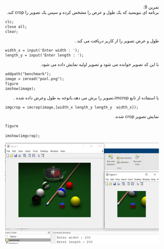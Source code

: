 <div dir ="rtl">

تمرین 9:<br/>
        برنامه ای بنویسید که یک طول و عرض را مشخص کرده و سپس یک تصویر را crop کند. <br/>

</div>

```
clc;
close all;
clear;
```
<div dir ="rtl">
طول و عرض تصویر را از کاربر دریافت  می کند . <br/>
</div>

```
width_x = input('Enter width : ');
length_y = input('Enter length : ');
```
<div dir ="rtl">
با این کد تصویر خوانده می شود و تصویر اولیه نمایش داده می شود. <br/>
</div>

```
addpath("benchmark");
image = imread("pool.png");
figure
imshow(image);

```

<div dir ="rtl">
با استفاده از تابع imcrop،تصویر را برش می دهد.باتوجه به طول وعرض داده شده .<br/>
</div>

```
imgcrop = imcrop(image,[width_x length_y length_y  width_x]);
```
<div dir ="rtl">
 نمایش تصویر crop شده.<br/>
</div>

```
figure

imshow(imgcrop);
```

![out](https://github.com/semnan-university-ai/image-processing-class/blob/main/excersiecs/FatemehSeyfi/9/q9.png)
